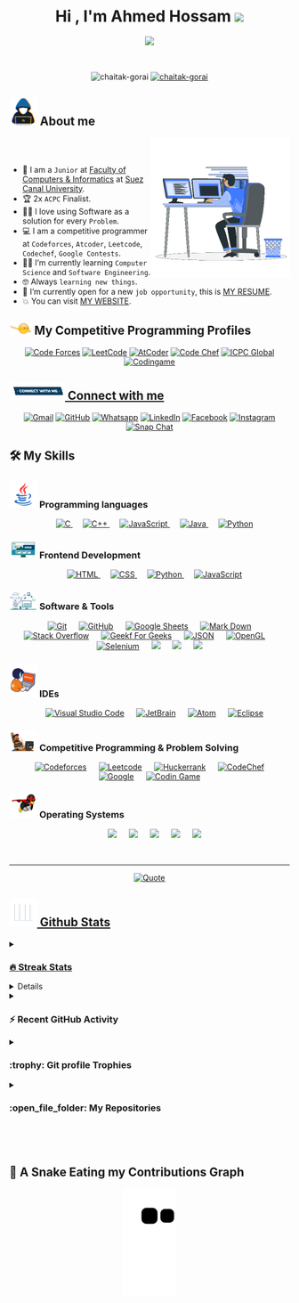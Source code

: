 <h1 align="center">Hi , I'm Ahmed Hossam <img src="https://media.giphy.com/media/hvRJCLFzcasrR4ia7z/giphy.gif" width="35"></h1>
<p align="center">
  <a href="https://github.com/DenverCoder1/readme-typing-svg"><img src="https://readme-typing-svg.herokuapp.com?font=Time+New+Roman&color=%23C8BE25&size=25&center=true&vCenter=true&width=600&height=100&lines=Software+Engineer+@bld.ai;Computer+Science+Student;Competitive+Programmer;2x+ACPC+Finalist;Expert+on+Codeforces;Division+1+on+Codechef+(5+Stars);4+Kyu+on+Atcoder;Always+learning+new+things"></a>
</p>

<br>

<p align="center"> 
	<img src="https://komarev.com/ghpvc/?username=chaitak-gorai&label=Profile%20views&color=0047AB&style=plastic?" alt="chaitak-gorai" height=25px, width=160px/> 
	<!---
		<a href = "https://commits.top/egypt.html" target="_blank">
			<img src="https://aktive.tk/egypt/chaitak-gorai?color=red" alt="Most Active Users" target="_blank" height=25px, width=250px/> 
		</a>
	-->
	<a href = "https://commits.top/egypt.html" target="_blank">
		<img src="https://enfsgag3ayy6w9q.m.pipedream.net/&style=plastic" alt="chaitak-gorai" target="_blank" height=25px, width=250px/> 
	</a>

</p>

## <picture><img src = "https://github.com/chaitak-gorai/chaitak-gorai/blob/main/Images/about_me.gif?raw=true" width = 50px></picture> About me

<picture> <img align="right" src="https://github.com/chaitak-gorai/chaitak-gorai/blob/main/Images/Right_Side.gif?raw=true" width = 250px></picture>

<br><br>

- :school: I am a `Junior` at [Faculty of Computers & Informatics](http://suez.edu.eg/ar/%d9%83%d9%84%d9%8a%d8%a9-%d8%a7%d9%84%d8%ad%d8%a7%d8%b3%d8%a8%d8%a7%d8%aa-%d9%88%d8%a7%d9%84%d9%85%d8%b9%d9%84%d9%88%d9%85%d8%a7%d8%aa/) at [Suez Canal University](http://suez.edu.eg/ar/).
- :trophy: 2x `ACPC` Finalist.
- :technologist: I love using Software as a solution for every `Problem`.
- :computer: I am a competitive programmer at `Codeforces`, `Atcoder`, `Leetcode`, `Codechef`, `Google Contests`.
- :student: I’m currently learning `Computer Science` and `Software Engineering`.
- :nerd_face: Always `learning new things`.
- :thinking: I’m currently open for a new `job opportunity`, this is [MY RESUME](http://lnkiy.in/Ahmed_Hossam_Resume).
- :boom: You can visit [MY WEBSITE](https://cutt.ly/Ahmed_Hossam_Website).
  <br>

## <picture> <img src="https://github.com/chaitak-gorai/chaitak-gorai/blob/main/Images/competitive_programming_profile.png?raw=true" width=40> </picture> My Competitive Programming Profiles

<p align="center">
  <a href="https://codeforces.com/profile/chaitak-gorai"><img src="https://img.icons8.com/external-tal-revivo-shadow-tal-revivo/50/000000/external-codeforces-programming-competitions-and-contests-programming-community-logo-shadow-tal-revivo.png" alt="Code Forces"/></a>
	<a href="https://leetcode.com/7oSkaa/"><img src="https://img.icons8.com/external-tal-revivo-shadow-tal-revivo/50/000000/external-level-up-your-coding-skills-and-quickly-land-a-job-logo-shadow-tal-revivo.png" alt="LeetCode"/></a>
	<a href="https://atcoder.jp/users/ahmed_7oSkaa"><img src="https://i.ibb.co/Q9WSjDB/logo.png" alt="AtCoder" width = 60px/></a>
	<a href="https://www.codechef.com/users/ahmed_7oskaa"><img src="https://img.icons8.com/color/50/000000/codechef.png" alt="Code Chef"/></a>
	<a href="https://icpc.global/ICPCID/IW0X0CTD0ZV9"><img src="https://i.ibb.co/6J0r7rW/Daco-5610880.png" alt="ICPC Global" width = 60px /></a>     
	<a href="https://www.codingame.com/profile/e5e56c7585fda3b457056b85180a4d636850344" ><img src="https://i.ibb.co/1MRppTC/codingame-1.png" alt="Codingame" width="100" height="50">
</p>

## <picture> <img src="https://github.com/chaitak-gorai/chaitak-gorai/blob/main/Images/Connect-with-me.gif?raw=true" width="100px"> </picture> Connect with me

<p align="center">
	<a href="mailto:ahmed.7oskaa@gmail.com"><img img src="https://img.shields.io/badge/gmail-%23EA4335.svg?style=plastic&logo=gmail&logoColor=white" alt="Gmail"/></a>
	<a href="https://github.com/chaitak-gorai"><img src="https://img.shields.io/badge/github-%23181717.svg?style=plastic&logo=github&logoColor=white" alt="GitHub"/></a>
	<a href="https://wa.me/0201208822340"><img src="https://img.shields.io/badge/whatsapp-%2325D366.svg?style=plastic&logo=whatsapp&logoColor=white" alt="Whatsapp"/></a>
	<a href="https://www.linkedin.com/in/7oskaa/"><img src="https://img.shields.io/badge/linkedin-%230A66C2.svg?style=plastic&logo=linkedin&logoColor=white" alt="LinkedIn"/></a>
	<a href="https://www.facebook.com/chaitak-gorai"><img src="https://img.shields.io/badge/facebook-%231877F2.svg?style=plastic&logo=facebook&logoColor=white" alt="Facebook"/></a>
	<a href="https://www.instagram.com/ahmed_7oskaa/"><img src="https://img.shields.io/badge/instagram-%23E4405F.svg?style=plastic&logo=instagram&logoColor=white" alt="Instagram"/></a>
	<a href="https://msng.link/o/?ahmed.7oskaa=sc"><img src="https://img.shields.io/badge/snapchat-%23FFFC00.svg?style=plastic&logo=snapchat&logoColor=black" alt="Snap Chat"/></a>
</p>

## 🛠️ My Skills

### <picture> <img src = "https://github.com/chaitak-gorai/chaitak-gorai/blob/main/Images/Programming_Languages.gif?raw=true" width = 50px> </picture> Programming languages

<p align="center"> 
  &emsp; 
  <a href="https://www.cprogramming.com/" target="_blank"> 
    <img alt="C" src="https://img.shields.io/badge/C%20-%232370ED.svg?style=plastic&logo=c&logoColor=white">
  </a> 
  &emsp;
  <a href="https://www.w3schools.com/cpp/" target="_blank"> 
    <img alt="C++" src="https://img.shields.io/badge/C++%20-%2300599C.svg?style=plastic&logo=c%2B%2B&logoColor=white">
  </a> 
  &emsp;
  <a href="https://developer.mozilla.org/en-US/docs/Web/JavaScript" target="_blank"> 
     <img alt="JavaScript" src="https://img.shields.io/badge/JavaScript%20-%23F7DF1E.svg?style=plastic&logo=javascript&logoColor=black">
   </a>
  &emsp;
  <a href="https://www.java.com" target="_blank"> 
    <img alt="Java" src="https://img.shields.io/badge/Java-%23007396.svg?style=plastic&logo=java&logoColor=white">
  </a>
  &emsp;
   <a href="https://www.python.org" target="_blank">
    <img alt="Python" src="https://img.shields.io/badge/Python%20-%2314354C.svg?style=plastic&logo=python&logoColor=white">
  </a>
</p>

### <picture> <img src = "https://github.com/chaitak-gorai/chaitak-gorai/blob/main/Images/Front_End.gif?raw=true" width = 50px> </picture> Frontend Development

<p align="center"> 
  &emsp; 
  <a href="https://www.w3.org/html/" target="_blank"> 
   <img alt="HTML" src="https://img.shields.io/badge/HTML5%20-%23E34F26.svg?style=plastic&logo=html5&logoColor=white">
  </a>   
  &emsp;
  <a href="https://www.w3schools.com/css/" target="_blank">
    <img alt="CSS" src="https://img.shields.io/badge/CSS%20-%231572B6.svg?style=plastic&logo=css3&logoColor=white">
  </a> 
  &emsp;
  <a href="https://www.python.org" target="_blank">
    <img alt="Python" src="https://img.shields.io/badge/react-%2361DAFB.svg?style=plastic&logo=React&logoColor=black">
  </a>
  &emsp;
  <a href="https://developer.mozilla.org/en-US/docs/Web/JavaScript" target="_blank"> 
     <img alt="JavaScript" src="https://img.shields.io/badge/JavaScript%20-%23F7DF1E.svg?style=plastic&logo=javascript&logoColor=black">
   </a>
</p>

### <picture> <img src = "https://github.com/chaitak-gorai/chaitak-gorai/blob/main/Images/Software_Tools.gif?raw=true" width = 50px> </picture> Software & Tools

<p align="center">
  &emsp;
    <a href="#"><img alt="Git" src="https://img.shields.io/badge/Git%20-%23F05033.svg?style=plastic&logo=git&logoColor=white"></a>
  &emsp;
    <a href="#"><img alt="GitHub" src="https://img.shields.io/badge/github-%23181717.svg?style=plastic&logo=github&logoColor=white"></a>
  &emsp;
    <a href="#"><img alt="Google Sheets" src="https://img.shields.io/badge/Google%20Sheets%20-%2334A853.svg?style=plastic&logo=google%20sheets&logoColor=white"></a>
  &emsp;
    <a href="#"><img alt="Mark Down" src="https://img.shields.io/badge/Markdown-000000?style=plastic&logo=markdown&logoColor=white"></a>
  &emsp;
    <a href="#"><img alt="Stack Overflow" src="https://img.shields.io/badge/-Stack%20Overflow-FE7A16?style=plastic&logo=stack-overflow&logoColor=white"></a>
  &emsp;
    <a href="#"><img alt="Geekf For Geeks" src="https://img.shields.io/badge/geeksforgeeks-%230F9D58.svg?style=plastic&logo=geeksforgeeks&logoColor=white"></a>
  &emsp;
    <a href="#"><img alt="JSON" img src="https://img.shields.io/badge/json-%23000000.svg?style=plastic&logo=json&logoColor=white"></a>
  &emsp;
    <a href="#"><img alt="OpenGL" src="https://img.shields.io/badge/opengl-%235586A4.svg?style=plastic&logo=opengl&logoColor=white"></a>
  &emsp;
    <a href="#"><img alt="Selenium" src="https://img.shields.io/badge/selenium-%2343B02A.svg?&style=plastic&logo=selenium&logoColor=white"></a>
    &emsp;
    <a href="#"><img src="https://img.shields.io/badge/latex-%23008080.svg?&style=plastic&logo=latex&logoColor=white" /></a>
    &emsp;
    <a href="#"><img src="https://img.shields.io/badge/django-%23092E20.svg?&style=plastic&logo=django&logoColor=white" /></a>
    &emsp;
    <a href="#"><img src="https://img.shields.io/badge/mysql-%234479A1.svg?&style=plastic&logo=mysql&logoColor=white"/></a>
</p>

### <picture> <img src = "https://github.com/chaitak-gorai/chaitak-gorai/blob/main/Images/IDEs.gif?raw=true" width = 50px> </picture> IDEs

<p align="center">
  &emsp;
    <a href="#"><img alt="Visual Studio Code" src="https://img.shields.io/badge/Visual%20Studio%20Code-0078d7.svg?style=plastic&logo=visual-studio-code&logoColor=white"></a>
  &emsp;
    <a href="#"><img alt="JetBrain" src="https://img.shields.io/badge/jetbrains-%23000000.svg?style=plastic&logo=jetbrains&logoColor=white" /></a>
  &emsp;
    <a href="#"><img alt="Atom" src="https://img.shields.io/badge/atom-%2366595C.svg?&style=plastic&logo=atom&logoColor=white" /></a>
  &emsp;
    <a href="#"><img alt="Eclipse" src="https://img.shields.io/badge/eclipse%20ide-%232C2255.svg?&style=plastic&logo=eclipse%20ide&logoColor=white" /></a>
</p>

### <picture> <img src = "https://github.com/chaitak-gorai/chaitak-gorai/blob/main/Images/CP_PS.gif?raw=true" width = 50px> </picture> Competitive Programming & Problem Solving

<p align="center">
  &emsp;
    <a href="#"><img alt = "Codeforces" src="https://img.shields.io/badge/codeforces%20-%231F8ACB.svg?style=plastic&logo=codeforces&logoColor=white" /></a>	
  &emsp;
    <a href="#"><img alt = "Leetcode" src="https://img.shields.io/badge/leetcode%20-%23FFA116.svg?style=plastic&logo=leetcode&logoColor=black" /></a>
  &emsp;
    <a href="#"><img alt = "Huckerrank" src="https://img.shields.io/badge/hackerrank-%232EC866.svg?style=plastic&logo=hackerrank&logoColor=white" /></a>
  &emsp;
    <a href="#"><img alt = "CodeChef" src="https://img.shields.io/badge/codechef-%235B4638.svg?style=plastic&logo=codechef&logoColor=white" /></a>
  &emsp;
    <a href="#"><img alt = "Google" src="https://img.shields.io/badge/google-%234285F4.svg?style=plastic&logo=google&logoColor=white" /></a>
  &emsp;
    <a href="#"><img alt = "Codin Game" src="https://img.shields.io/badge/codingame-%23F2BB13.svg?&style=plastic&logo=codingame&logoColor=black" /></a>
</p>

### <picture> <img src = "https://github.com/chaitak-gorai/chaitak-gorai/blob/main/Images/OS.gif?raw=true" width = 50px> </picture> Operating Systems

<p align="center">
  &emsp;
    <a href="#"><img src="https://img.shields.io/badge/Linux-FCC624?style=plastic&logo=linux&logoColor=black"></a>
  &emsp;
    <a href="#"><img src="https://img.shields.io/badge/Ubuntu-E95420?style=plastic&logo=ubuntu&logoColor=white"></a>
  &emsp;
    <a href="#"><img src="https://img.shields.io/badge/Windows-0078D6?style=plastic&logo=windows&logoColor=white"></a>
  &emsp;
    <a href="#"><img src="https://img.shields.io/badge/pop!_os-%2348B9C7.svg?style=plastic&&logo=pop!_os&logoColor=white" /></a>
  &emsp;
    <a href="#"><img src="https://img.shields.io/badge/manjaro-%2335BF5C.svg?&style=plastic&logo=manjaro&logoColor=white" /></a>
</p>

<br>

---

<p align = "center">
	<a href="https://github.com/piyushsuthar/github-readme-quotes"> <img alt = "Quote" src="https://quotes-github-readme.vercel.app/api?type=horizontal&theme=tokyonight&animation=grow_out_in&quoteCategory=programming">
</p>

## <picture> <img src = "https://github.com/chaitak-gorai/chaitak-gorai/blob/main/Images/Statistics.gif?raw=true" width = 50px> </picture> Github Stats

<details><summary><h3> 🔥 Streak Stats</h3></summary>

---

<p align="center"><img src="https://github-readme-streak-stats.herokuapp.com/?user=chaitak-gorai&theme=tokyonight_duo" alt="chaitak-gorai" /></p>

</details>
  
<details><summary><h3>💻 GitHub Profile Stats</h3></summary>

---

<p align="center">
    <a href="https://github.com/anuraghazra/github-readme-stats">
	    <img alt="chaitak-gorai's Github Stats" src="https://github-readme-stats.vercel.app/api?username=chaitak-gorai&show_icons=true&count_private=true&locale=en&theme=tokyonight&layout=compact" height="230px"/></a>
	  <img src="https://github-readme-stats.vercel.app/api/top-langs?username=chaitak-gorai&langs_count=10&show_icons=true&locale=en&theme=tokyonight" alt="chaitak-gorai" height="230px"/>
<br/>

<b>Note:</b> Top languages is only a metric of the languages my public code consists of and doesn't reflect experience or skill level.

  </p>
</details>

<details><summary><h3>⚡ Recent GitHub Activity</h3></summary>

---

[![7oSkaa's github activity graph](https://github-readme-activity-graph.cyclic.app/graph?username=chaitak-gorai&theme=github)](https://github.com/chaitak-gorai/github-readme-activity-graph)

</details>

<details><summary> <h3> :trophy: Git profile Trophies </h3></summary>

---

<p align="center"> <a href="https://github.com/ryo-ma/github-profile-trophy"><img src="https://github-profile-trophy.vercel.app/?username=chaitak-gorai&layout=compact&theme=tokyonight&column=4&margin-w=15&margin-h=15" alt="chaitak-gorai" /></a> </p>

[![@7oskaa's Holopin board](https://holopin.io/api/user/board?user=7oskaa)](https://holopin.io/@7oskaa)

</details>
	
<details><summary><h3> :open_file_folder: My Repositories </h3></summary>

---

<div>
  <p align="center">
	<a href="https://github.com/chaitak-gorai/LeetCode_DailyChallenge_2023">
      		<img src="https://github-readme-stats.vercel.app/api/pin/?username=chaitak-gorai&repo=LeetCode_DailyChallenge_2023&theme=tokyonight" alt="GitHub Stats" />
    	</a>
	<a href="https://github.com/chaitak-gorai/Ahmed-Hossam">
      		<img src="https://github-readme-stats.vercel.app/api/pin/?username=chaitak-gorai&repo=Ahmed-Hossam&theme=tokyonight" alt="GitHub Stats" />
    	</a>
    	<a href="https://github.com/chaitak-gorai/Strees_Testing">
      		<img src="https://github-readme-stats.vercel.app/api/pin/?username=chaitak-gorai&repo=Strees_Testing&theme=tokyonight" alt="GitHub Stats" />
    	</a>
    	<a href="https://github.com/chaitak-gorai/CP-Templates">
      		<img src="https://github-readme-stats.vercel.app/api/pin/?username=chaitak-gorai&repo=CP-Templates&theme=tokyonight" alt="GitHub Stats" />
    	</a>
    	<a href="https://github.com/chaitak-gorai/Codeforces-Polygon-Template">
      		<img src="https://github-readme-stats.vercel.app/api/pin/?username=chaitak-gorai&repo=Codeforces-Polygon-Template&theme=tokyonight" alt="GitHub Stats" />
    	</a>
	<a href="https://github.com/chaitak-gorai/Some-Linux-Commands">
      		<img src="https://github-readme-stats.vercel.app/api/pin/?username=chaitak-gorai&repo=Some-Linux-Commands&theme=tokyonight" alt="GitHub Stats" />
    	</a>
	<a href="https://github.com/chaitak-gorai/Shorten-Link">
      		<img src="https://github-readme-stats.vercel.app/api/pin/?username=chaitak-gorai&repo=Shorten-Link&theme=tokyonight" alt="GitHub Stats" />
    	</a>
	<a href="https://github.com/chaitak-gorai/chaitak-gorai">
      		<img src="https://github-readme-stats.vercel.app/api/pin/?username=chaitak-gorai&repo=chaitak-gorai&theme=tokyonight" alt="GitHub Stats" />
    	</a>
	<a href="https://github.com/chaitak-gorai/Competitive-Programming-Session-Content">
      		<img src="https://github-readme-stats.vercel.app/api/pin/?username=chaitak-gorai&repo=Competitive-Programming-Session-Content&theme=tokyonight" alt="GitHub Stats" />
    	</a>
	<a href="https://github.com/chaitak-gorai/VS-Code-for-CP">
      		<img src="https://github-readme-stats.vercel.app/api/pin/?username=chaitak-gorai&repo=VS-Code-for-CP&theme=tokyonight" alt="GitHub Stats" />
    	</a>
	<a href="https://github.com/chaitak-gorai/Sorting-Algorithms">
      		<img src="https://github-readme-stats.vercel.app/api/pin/?username=chaitak-gorai&repo=Sorting-Algorithms&theme=tokyonight" alt="GitHub Stats" />
    	</a>
	<a href="https://github.com/chaitak-gorai/board-link-generator">
      		<img src="https://github-readme-stats.vercel.app/api/pin/?username=chaitak-gorai&repo=board-link-generator&theme=tokyonight" alt="GitHub Stats" />
    	</a>
	<a href="https://github.com/chaitak-gorai/Tic-Tac-Toe-GUI">
      		<img src="https://github-readme-stats.vercel.app/api/pin/?username=chaitak-gorai&repo=Tic-Tac-Toe-GUI&theme=tokyonight" alt="GitHub Stats" />
    	</a>
	<a href="https://github.com/chaitak-gorai/PhoneBook-System">
      		<img src="https://github-readme-stats.vercel.app/api/pin/?username=chaitak-gorai&repo=PhoneBook-System&theme=tokyonight" alt="GitHub Stats" />
    	</a>
	<a href="https://github.com/chaitak-gorai/Codeforces-Sheet-Generator">
      		<img src="https://github-readme-stats.vercel.app/api/pin/?username=chaitak-gorai&repo=Codeforces-Sheet-Generator&theme=tokyonight" alt="GitHub Stats" />
    	</a>
	<a href="https://github.com/chaitak-gorai/CP-Calendar">
      		<img src="https://github-readme-stats.vercel.app/api/pin/?username=chaitak-gorai&repo=CP-Calendar&theme=tokyonight" alt="GitHub Stats" />
    	</a>
	<a href="https://github.com/chaitak-gorai/Codeforces-Friends-Script">
      		<img src="https://github-readme-stats.vercel.app/api/pin/?username=chaitak-gorai&repo=Codeforces-Friends-Script&theme=tokyonight" alt="GitHub Stats" />
    	</a>
	<a href="https://github.com/chaitak-gorai/vJudge-Board-Scrapper">
      		<img src="https://github-readme-stats.vercel.app/api/pin/?username=chaitak-gorai&repo=vJudge-Board-Scrapper&theme=tokyonight" alt="GitHub Stats" />
    	</a>
	<a href="https://github.com/chaitak-gorai/CP-Templates-Snippets">
      		<img src="https://github-readme-stats.vercel.app/api/pin/?username=chaitak-gorai&repo=CP-Templates-Snippets&theme=tokyonight" alt="GitHub Stats" />
    	</a>
	<a href="https://github.com/chaitak-gorai/Udemy-Website">
      		<img src="https://github-readme-stats.vercel.app/api/pin/?username=chaitak-gorai&repo=Udemy-Website&theme=tokyonight" alt="GitHub Stats" />
    	</a>
  </p>
</div>
</details>

</br></br>

## 🐍 A Snake Eating my Contributions Graph

<p align = "center">
	<img src = "https://github.com/chaitak-gorai/chaitak-gorai/blob/output/github-contribution-grid-snake.svg?" alt = "Snake Game"/>
</p>
